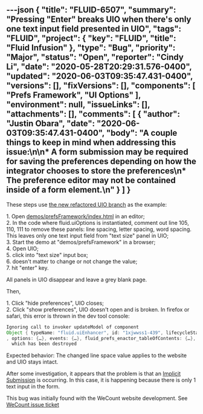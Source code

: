 ---json
{
  "title": "FLUID-6507",
  "summary": "Pressing \"Enter\" breaks UIO when there's only one text input field presented in UIO",
  "tags": "FLUID",
  "project": {
    "key": "FLUID",
    "title": "Fluid Infusion"
  },
  "type": "Bug",
  "priority": "Major",
  "status": "Open",
  "reporter": "Cindy Li",
  "date": "2020-05-28T20:29:31.576-0400",
  "updated": "2020-06-03T09:35:47.431-0400",
  "versions": [],
  "fixVersions": [],
  "components": [
    "Prefs Framework",
    "UI Options"
  ],
  "environment": null,
  "issueLinks": [],
  "attachments": [],
  "comments": [
    {
      "author": "Justin Obara",
      "date": "2020-06-03T09:35:47.431-0400",
      "body": "A couple things to keep in mind when addressing this issue:\n\n* A form submission may be required for saving the preferences depending on how the integrator chooses to store the preferences\n* The preference editor may not be contained inside of a form element.\n"
    }
  ]
}
---
These steps use [the new refactored UIO branch](https://github.com/amb26/infusion/blob/FLUID-6145) as the example:

1\. Open [demos/prefsFramework/index.html](https://github.com/amb26/infusion/blob/FLUID-6145/demos/prefsFramework/index.html) in an editor;\
2\. In the code where fluid.uiOptions is instantiated, comment out line 105, 110, 111 to remove these panels: line spacing, letter spacing, word spacing. This leaves only one text input field from "text size" panel in UIO;\
3\. Start the demo at "demos/prefsFramework" in a browser;\
4\. Open UIO;\
5\. click into "text size" input box;\
6\. doesn't matter to change or not change the value;\
7\. hit "enter" key.

All panels in UIO disappear and leave a grey blank page.

Then,

1\. Click "hide preferences", UIO closes;\
2\. Click "show preferences", UIO doesn't open and is broken. In firefox or safari, this error is thrown in the dev tool console:

```java
Ignoring call to invoker updateModel of component  
Object { typeName: "fluid.uiEnhancer", id: "1xjwwss1-439", lifecycleStatus: "destroyed", destroy: fabricateDestroyMethod()
, options: {…}, events: {…}, fluid_prefs_enactor_tableOfContents: {…}, fluid_prefs_enactor_enhanceInputs: {…}, fluid_prefs_enactor_contrast: {…}, fluid_prefs_enactor_textFont: {…}, … }
  which has been destroyed
```

Expected behavior: The changed line space value applies to the website and UIO stays intact.

After some investigation, it appears that the problem is that an [Implicit Submission](https://www.w3.org/TR/html53/sec-forms.html#implicit-submission) is occurring. In this case, it is happening because there is only 1 text input in the form.

This bug was initially found with the WeCount website development. See [WeCount issue ticket](https://github.com/inclusive-design/wecount.inclusivedesign.ca/issues/248)

        